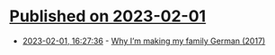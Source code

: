 # [Published on 2023-02-01](index.md)

* [2023-02-01, 16:27:36](https://news.ycombinator.com/item?id=34612861) - [Why I’m making my family German (2017)](https://www.theguardian.com/lifeandstyle/2017/jun/03/why-im-making-my-family-german)
